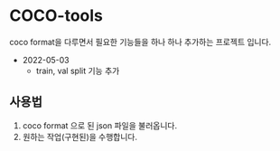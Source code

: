 # COCO-tools
coco format을 다루면서 필요한 기능들을 하나 하나 추가하는 프로젝트 입니다.

- 2022-05-03
  - train, val split 기능 추가

## 사용법
1. coco format 으로 된 json 파일을 불러옵니다.
2. 원하는 작업(구현된)을 수행합니다.
